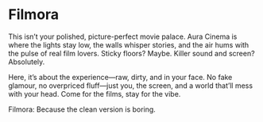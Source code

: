 # Filmora
This isn’t your polished, picture-perfect movie palace. Aura Cinema is where the lights stay low, the walls whisper stories, and the air hums with the pulse of real film lovers. Sticky floors? Maybe. Killer sound and screen? Absolutely.

Here, it’s about the experience—raw, dirty, and in your face. No fake glamour, no overpriced fluff—just you, the screen, and a world that’ll mess with your head. Come for the films, stay for the vibe.

Filmora: Because the clean version is boring.
